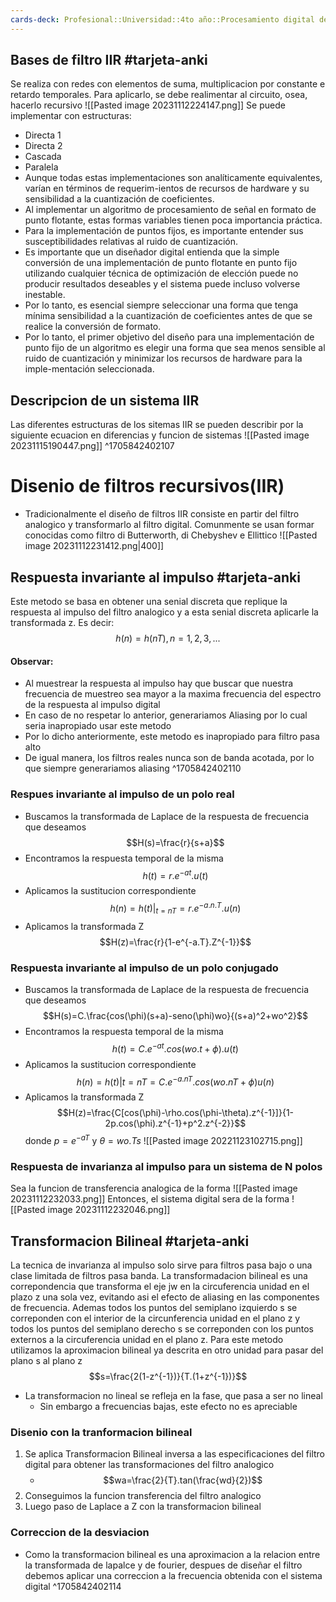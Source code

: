 ```yaml
---
cards-deck: Profesional::Universidad::4to año::Procesamiento digital de seniales
---
```


## Bases de filtro IIR #tarjeta-anki 
Se realiza con redes con elementos de suma, multiplicacion por constante e retardo temporales. Para aplicarlo, se debe realimentar al circuito, osea, hacerlo recursivo
![[Pasted image 20231112224147.png]]
Se puede implementar con estructuras:
- Directa 1
- Directa 2
- Cascada
- Paralela
- Aunque todas estas implementaciones son analíticamente equivalentes, varían en términos de requerim-ientos de recursos de hardware y su sensibilidad a la cuantización de coeficientes.
- Al implementar un algoritmo de procesamiento de señal en formato de punto flotante, estas formas variables tienen poca importancia práctica.
- Para la implementación de puntos fijos, es importante entender sus susceptibilidades relativas al ruido de cuantización. 
- Es importante que un diseñador digital entienda que la simple conversión de una implementación de punto flotante  en punto fijo utilizando cualquier técnica de optimización de elección puede no producir resultados deseables y el sistema puede incluso volverse inestable.
- Por lo tanto, es esencial siempre seleccionar una forma que tenga mínima sensibilidad a la cuantización de coeficientes antes de que se realice la conversión de formato.
- Por lo tanto, el primer objetivo del diseño para una implementación de punto fijo de un algoritmo es elegir una  forma que sea menos sensible al ruido de cuantización y minimizar los recursos de hardware para la imple-mentación seleccionada.
## Descripcion de un sistema IIR
Las diferentes estructuras de los sitemas IIR se pueden describir por la siguiente ecuacion en diferencias y funcion de sistemas
![[Pasted image 20231115190447.png]]
^1705842402107



# Disenio de filtros recursivos(IIR)
- Tradicionalmente el diseño de filtros IIR consiste en partir del filtro analogico y transformarlo al filtro digital. Comunmente se usan formar conocidas como filtro di Butterworth, di Chebyshev e Ellittico
 ![[Pasted image 20231112231412.png|400]]


## Respuesta invariante al impulso #tarjeta-anki 
Este metodo se basa en obtener una senial discreta que replique la respuesta al impulso del filtro analogico y a esta senial discreta aplicarle la transformada z. Es decir: $$h(n)=h(nT),n=1,2,3,...$$
#### Observar:
- Al muestrear la respuesta al impulso hay que buscar que nuestra frecuencia de muestreo sea mayor a la maxima frecuencia del espectro de la respuesta al impulso digital
- En caso de no respetar lo anterior, generariamos Aliasing por lo cual seria inapropiado usar este metodo
- Por lo dicho anteriormente, este metodo es inapropiado para filtro pasa alto
- De igual manera, los filtros reales nunca son de banda acotada, por lo que siempre generariamos aliasing
^1705842402110


### Respues invariante al impulso de un polo real
- Buscamos la transformada de Laplace de la respuesta de frecuencia que deseamos $$H(s)=\frac{r}{s+a}$$ 
- Encontramos la respuesta temporal de la misma $$h(t)=r.e^{-at}.u(t)$$
- Aplicamos la sustitucion correspondiente$$h(n)=h(t)|_{t=nT}=r.e^{-a.n.T}.u(n)$$
- Aplicamos la transformada Z $$H(z)=\frac{r}{1-e^{-a.T}.Z^{-1}}$$
### Respuesta invariante al impulso de un polo conjugado
- Buscamos la transformada de Laplace de la respuesta de frecuencia que deseamos $$H(s)=C.\frac{cos(\phi)(s+a)-seno(\phi)wo}{(s+a)^2+wo^2}$$
- Encontramos la respuesta temporal de la misma $$h(t)=C.e^{-at}.cos(wo.t+\phi).u(t)$$
- Aplicamos la sustitucion correspondiente $$h(n)=h(t)|t=nT=C.e^{-a.nT}.cos(wo.nT+\phi)u(n)$$
- Aplicamos la transformada Z $$H(z)=\frac{C[cos(\phi)-\rho.cos(\phi-\theta).z^{-1}]}{1-2p.cos(\phi).z^{-1}+p^2.z^{-2}}$$
donde $p=e^{-aT}$ y $\theta=wo.Ts$ 
![[Pasted image 20221123102715.png]]
### Respuesta de invarianza al impulso para un sistema de N polos
Sea la funcion de transferencia analogica de la forma
![[Pasted image 20231112232033.png]]
Entonces, el sistema digital sera de la forma
![[Pasted image 20231112232046.png]]


## Transformacion Bilineal #tarjeta-anki 
La tecnica de invarianza al impulso solo sirve para filtros pasa bajo o una clase limitada de filtros pasa banda. La transformadacion bilineal es una correpondencia que transforma el eje jw en la circuferencia unidad en el plazo z una sola vez, evitando asi el efecto de aliasing en las componentes de frecuencia. Ademas todos los puntos del semiplano izquierdo s se correponden con el interior de la circunferencia unidad en el plano z y todos los puntos del semiplano derecho s se correponden con los puntos externos a la circuferencia unidad en el plano z.
Para este metodo utilizamos la aproximacion bilineal ya descrita en otro unidad para pasar del plano s al plano z $$s=\frac{2(1-z^{-1})}{T.(1+z^{-1})}$$
- La transformacion no lineal se refleja en la fase, que pasa a ser no lineal
	- Sin embargo a frecuencias bajas, este efecto no es apreciable
### Disenio con la tranformacion bilineal
1. Se aplica Transformacion Bilineal inversa a las especificaciones del filtro digital para obtener las transformaciones del filtro analogico
	- $$wa=\frac{2}{T}.tan(\frac{wd}{2})$$
2. Conseguimos la funcion transferencia del filtro analogico
3. Luego paso de Laplace a Z con la transformacion bilineal
### Correccion de la desviacion
- Como la transformacion bilineal es una aproximacion a la relacion entre la transformada de lapalce y de fourier, despues de diseñar el filtro debemos aplicar una correccion a la frecuencia obtenida con el sistema digital
^1705842402114
